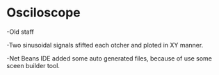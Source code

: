 # Osciloscope

-Old staff

-Two sinusoidal signals sfifted each otcher and ploted in XY manner.

-Net Beans IDE added some auto generated files, because of use some sceen builder tool.
